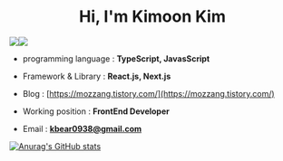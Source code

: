 <h1 align="center">Hi, I'm Kimoon Kim</h1>

<img src="https://img.shields.io/badge/React-61DAFB?style=flat-square&&logo=React&logoColor=white"/><img src="https://img.shields.io/badge/next.js-000000?style=for-the-badge&logo=nextdotjs&logoColor=white"/>
- programming language : **TypeScript, JavasScript**

- Framework & Library : **React.js, Next.js**

- Blog : [https://mozzang.tistory.com/](https://mozzang.tistory.com/)

- Working position : **FrontEnd Developer**

- Email : **kbear0938@gmail.com**


[![Anurag's GitHub stats](https://github-readme-stats.vercel.app/api?username=MoZZANG)](https://github.com/anuraghazra/github-readme-stats)
